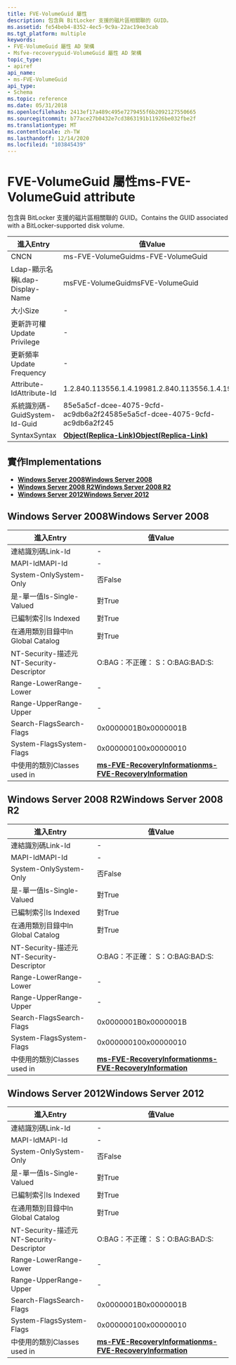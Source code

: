 ```yaml
---
title: FVE-VolumeGuid 屬性
description: 包含與 BitLocker 支援的磁片區相關聯的 GUID。
ms.assetid: fe54beb4-8352-4ec5-9c9a-22ac19ee3cab
ms.tgt_platform: multiple
keywords:
- FVE-VolumeGuid 屬性 AD 架構
- Msfve-recoveryguid-VolumeGuid 屬性 AD 架構
topic_type:
- apiref
api_name:
- ms-FVE-VolumeGuid
api_type:
- Schema
ms.topic: reference
ms.date: 05/31/2018
ms.openlocfilehash: 2413ef17a489c495e7279455f6b2092127550665
ms.sourcegitcommit: b77ace27b0432e7cd3863191b11926be032fbe2f
ms.translationtype: MT
ms.contentlocale: zh-TW
ms.lasthandoff: 12/14/2020
ms.locfileid: "103845439"
---
```

# <a name="ms-fve-volumeguid-attribute"></a><span data-ttu-id="e3f49-105">FVE-VolumeGuid 屬性</span><span class="sxs-lookup"><span data-stu-id="e3f49-105">ms-FVE-VolumeGuid attribute</span></span>

<span data-ttu-id="e3f49-106">包含與 BitLocker 支援的磁片區相關聯的 GUID。</span><span class="sxs-lookup"><span data-stu-id="e3f49-106">Contains the GUID associated with a BitLocker-supported disk volume.</span></span>



| <span data-ttu-id="e3f49-107">進入</span><span class="sxs-lookup"><span data-stu-id="e3f49-107">Entry</span></span> | <span data-ttu-id="e3f49-108">值</span><span class="sxs-lookup"><span data-stu-id="e3f49-108">Value</span></span> |
|-------------------|-------------------------------------------------------|
| <span data-ttu-id="e3f49-109">CN</span><span class="sxs-lookup"><span data-stu-id="e3f49-109">CN</span></span>                | <span data-ttu-id="e3f49-110">ms-FVE-VolumeGuid</span><span class="sxs-lookup"><span data-stu-id="e3f49-110">ms-FVE-VolumeGuid</span></span>                                     |
| <span data-ttu-id="e3f49-111">Ldap-顯示名稱</span><span class="sxs-lookup"><span data-stu-id="e3f49-111">Ldap-Display-Name</span></span> | <span data-ttu-id="e3f49-112">msFVE-VolumeGuid</span><span class="sxs-lookup"><span data-stu-id="e3f49-112">msFVE-VolumeGuid</span></span>                                      |
| <span data-ttu-id="e3f49-113">大小</span><span class="sxs-lookup"><span data-stu-id="e3f49-113">Size</span></span>              | \-                                                    |
| <span data-ttu-id="e3f49-114">更新許可權</span><span class="sxs-lookup"><span data-stu-id="e3f49-114">Update Privilege</span></span>  | \-                                                    |
| <span data-ttu-id="e3f49-115">更新頻率</span><span class="sxs-lookup"><span data-stu-id="e3f49-115">Update Frequency</span></span>  | \-                                                    |
| <span data-ttu-id="e3f49-116">Attribute-Id</span><span class="sxs-lookup"><span data-stu-id="e3f49-116">Attribute-Id</span></span>      | <span data-ttu-id="e3f49-117">1.2.840.113556.1.4.1998</span><span class="sxs-lookup"><span data-stu-id="e3f49-117">1.2.840.113556.1.4.1998</span></span>                               |
| <span data-ttu-id="e3f49-118">系統識別碼-Guid</span><span class="sxs-lookup"><span data-stu-id="e3f49-118">System-Id-Guid</span></span>    | <span data-ttu-id="e3f49-119">85e5a5cf-dcee-4075-9cfd-ac9db6a2f245</span><span class="sxs-lookup"><span data-stu-id="e3f49-119">85e5a5cf-dcee-4075-9cfd-ac9db6a2f245</span></span>                  |
| <span data-ttu-id="e3f49-120">Syntax</span><span class="sxs-lookup"><span data-stu-id="e3f49-120">Syntax</span></span>            | [<span data-ttu-id="e3f49-121">**Object(Replica-Link)**</span><span class="sxs-lookup"><span data-stu-id="e3f49-121">**Object(Replica-Link)**</span></span>](s-object-replica-link.md) |



## <a name="implementations"></a><span data-ttu-id="e3f49-122">實作</span><span class="sxs-lookup"><span data-stu-id="e3f49-122">Implementations</span></span>

-   [<span data-ttu-id="e3f49-123">**Windows Server 2008**</span><span class="sxs-lookup"><span data-stu-id="e3f49-123">**Windows Server 2008**</span></span>](#windows-server-2008)
-   [<span data-ttu-id="e3f49-124">**Windows Server 2008 R2**</span><span class="sxs-lookup"><span data-stu-id="e3f49-124">**Windows Server 2008 R2**</span></span>](#windows-server-2008-r2)
-   [<span data-ttu-id="e3f49-125">**Windows Server 2012**</span><span class="sxs-lookup"><span data-stu-id="e3f49-125">**Windows Server 2012**</span></span>](#windows-server-2012)

## <a name="windows-server-2008"></a><span data-ttu-id="e3f49-126">Windows Server 2008</span><span class="sxs-lookup"><span data-stu-id="e3f49-126">Windows Server 2008</span></span>



| <span data-ttu-id="e3f49-127">進入</span><span class="sxs-lookup"><span data-stu-id="e3f49-127">Entry</span></span> | <span data-ttu-id="e3f49-128">值</span><span class="sxs-lookup"><span data-stu-id="e3f49-128">Value</span></span> |
|------------------------|------------------------------------------------------------------------------|
| <span data-ttu-id="e3f49-129">連結識別碼</span><span class="sxs-lookup"><span data-stu-id="e3f49-129">Link-Id</span></span>                | \-                                                                           |
| <span data-ttu-id="e3f49-130">MAPI-Id</span><span class="sxs-lookup"><span data-stu-id="e3f49-130">MAPI-Id</span></span>                | \-                                                                           |
| <span data-ttu-id="e3f49-131">System-Only</span><span class="sxs-lookup"><span data-stu-id="e3f49-131">System-Only</span></span>            | <span data-ttu-id="e3f49-132">否</span><span class="sxs-lookup"><span data-stu-id="e3f49-132">False</span></span>                                                                        |
| <span data-ttu-id="e3f49-133">是-單一值</span><span class="sxs-lookup"><span data-stu-id="e3f49-133">Is-Single-Valued</span></span>       | <span data-ttu-id="e3f49-134">對</span><span class="sxs-lookup"><span data-stu-id="e3f49-134">True</span></span>                                                                         |
| <span data-ttu-id="e3f49-135">已編制索引</span><span class="sxs-lookup"><span data-stu-id="e3f49-135">Is Indexed</span></span>             | <span data-ttu-id="e3f49-136">對</span><span class="sxs-lookup"><span data-stu-id="e3f49-136">True</span></span>                                                                         |
| <span data-ttu-id="e3f49-137">在通用類別目錄中</span><span class="sxs-lookup"><span data-stu-id="e3f49-137">In Global Catalog</span></span>      | <span data-ttu-id="e3f49-138">對</span><span class="sxs-lookup"><span data-stu-id="e3f49-138">True</span></span>                                                                         |
| <span data-ttu-id="e3f49-139">NT-Security-描述元</span><span class="sxs-lookup"><span data-stu-id="e3f49-139">NT-Security-Descriptor</span></span> | <span data-ttu-id="e3f49-140">O:BAG：不正確： S：</span><span class="sxs-lookup"><span data-stu-id="e3f49-140">O:BAG:BAD:S:</span></span>                                                                 |
| <span data-ttu-id="e3f49-141">Range-Lower</span><span class="sxs-lookup"><span data-stu-id="e3f49-141">Range-Lower</span></span>            | \-                                                                           |
| <span data-ttu-id="e3f49-142">Range-Upper</span><span class="sxs-lookup"><span data-stu-id="e3f49-142">Range-Upper</span></span>            | \-                                                                           |
| <span data-ttu-id="e3f49-143">Search-Flags</span><span class="sxs-lookup"><span data-stu-id="e3f49-143">Search-Flags</span></span>           | <span data-ttu-id="e3f49-144">0x0000001B</span><span class="sxs-lookup"><span data-stu-id="e3f49-144">0x0000001B</span></span>                                                                   |
| <span data-ttu-id="e3f49-145">System-Flags</span><span class="sxs-lookup"><span data-stu-id="e3f49-145">System-Flags</span></span>           | <span data-ttu-id="e3f49-146">0x00000010</span><span class="sxs-lookup"><span data-stu-id="e3f49-146">0x00000010</span></span>                                                                   |
| <span data-ttu-id="e3f49-147">中使用的類別</span><span class="sxs-lookup"><span data-stu-id="e3f49-147">Classes used in</span></span>        | [<span data-ttu-id="e3f49-148">**ms-FVE-RecoveryInformation**</span><span class="sxs-lookup"><span data-stu-id="e3f49-148">**ms-FVE-RecoveryInformation**</span></span>](c-msfve-recoveryinformation.md)<br/> |



## <a name="windows-server-2008-r2"></a><span data-ttu-id="e3f49-149">Windows Server 2008 R2</span><span class="sxs-lookup"><span data-stu-id="e3f49-149">Windows Server 2008 R2</span></span>



| <span data-ttu-id="e3f49-150">進入</span><span class="sxs-lookup"><span data-stu-id="e3f49-150">Entry</span></span> | <span data-ttu-id="e3f49-151">值</span><span class="sxs-lookup"><span data-stu-id="e3f49-151">Value</span></span> |
|------------------------|------------------------------------------------------------------------------|
| <span data-ttu-id="e3f49-152">連結識別碼</span><span class="sxs-lookup"><span data-stu-id="e3f49-152">Link-Id</span></span>                | \-                                                                           |
| <span data-ttu-id="e3f49-153">MAPI-Id</span><span class="sxs-lookup"><span data-stu-id="e3f49-153">MAPI-Id</span></span>                | \-                                                                           |
| <span data-ttu-id="e3f49-154">System-Only</span><span class="sxs-lookup"><span data-stu-id="e3f49-154">System-Only</span></span>            | <span data-ttu-id="e3f49-155">否</span><span class="sxs-lookup"><span data-stu-id="e3f49-155">False</span></span>                                                                        |
| <span data-ttu-id="e3f49-156">是-單一值</span><span class="sxs-lookup"><span data-stu-id="e3f49-156">Is-Single-Valued</span></span>       | <span data-ttu-id="e3f49-157">對</span><span class="sxs-lookup"><span data-stu-id="e3f49-157">True</span></span>                                                                         |
| <span data-ttu-id="e3f49-158">已編制索引</span><span class="sxs-lookup"><span data-stu-id="e3f49-158">Is Indexed</span></span>             | <span data-ttu-id="e3f49-159">對</span><span class="sxs-lookup"><span data-stu-id="e3f49-159">True</span></span>                                                                         |
| <span data-ttu-id="e3f49-160">在通用類別目錄中</span><span class="sxs-lookup"><span data-stu-id="e3f49-160">In Global Catalog</span></span>      | <span data-ttu-id="e3f49-161">對</span><span class="sxs-lookup"><span data-stu-id="e3f49-161">True</span></span>                                                                         |
| <span data-ttu-id="e3f49-162">NT-Security-描述元</span><span class="sxs-lookup"><span data-stu-id="e3f49-162">NT-Security-Descriptor</span></span> | <span data-ttu-id="e3f49-163">O:BAG：不正確： S：</span><span class="sxs-lookup"><span data-stu-id="e3f49-163">O:BAG:BAD:S:</span></span>                                                                 |
| <span data-ttu-id="e3f49-164">Range-Lower</span><span class="sxs-lookup"><span data-stu-id="e3f49-164">Range-Lower</span></span>            | \-                                                                           |
| <span data-ttu-id="e3f49-165">Range-Upper</span><span class="sxs-lookup"><span data-stu-id="e3f49-165">Range-Upper</span></span>            | \-                                                                           |
| <span data-ttu-id="e3f49-166">Search-Flags</span><span class="sxs-lookup"><span data-stu-id="e3f49-166">Search-Flags</span></span>           | <span data-ttu-id="e3f49-167">0x0000001B</span><span class="sxs-lookup"><span data-stu-id="e3f49-167">0x0000001B</span></span>                                                                   |
| <span data-ttu-id="e3f49-168">System-Flags</span><span class="sxs-lookup"><span data-stu-id="e3f49-168">System-Flags</span></span>           | <span data-ttu-id="e3f49-169">0x00000010</span><span class="sxs-lookup"><span data-stu-id="e3f49-169">0x00000010</span></span>                                                                   |
| <span data-ttu-id="e3f49-170">中使用的類別</span><span class="sxs-lookup"><span data-stu-id="e3f49-170">Classes used in</span></span>        | [<span data-ttu-id="e3f49-171">**ms-FVE-RecoveryInformation**</span><span class="sxs-lookup"><span data-stu-id="e3f49-171">**ms-FVE-RecoveryInformation**</span></span>](c-msfve-recoveryinformation.md)<br/> |



## <a name="windows-server-2012"></a><span data-ttu-id="e3f49-172">Windows Server 2012</span><span class="sxs-lookup"><span data-stu-id="e3f49-172">Windows Server 2012</span></span>



| <span data-ttu-id="e3f49-173">進入</span><span class="sxs-lookup"><span data-stu-id="e3f49-173">Entry</span></span> | <span data-ttu-id="e3f49-174">值</span><span class="sxs-lookup"><span data-stu-id="e3f49-174">Value</span></span> |
|------------------------|------------------------------------------------------------------------------|
| <span data-ttu-id="e3f49-175">連結識別碼</span><span class="sxs-lookup"><span data-stu-id="e3f49-175">Link-Id</span></span>                | \-                                                                           |
| <span data-ttu-id="e3f49-176">MAPI-Id</span><span class="sxs-lookup"><span data-stu-id="e3f49-176">MAPI-Id</span></span>                | \-                                                                           |
| <span data-ttu-id="e3f49-177">System-Only</span><span class="sxs-lookup"><span data-stu-id="e3f49-177">System-Only</span></span>            | <span data-ttu-id="e3f49-178">否</span><span class="sxs-lookup"><span data-stu-id="e3f49-178">False</span></span>                                                                        |
| <span data-ttu-id="e3f49-179">是-單一值</span><span class="sxs-lookup"><span data-stu-id="e3f49-179">Is-Single-Valued</span></span>       | <span data-ttu-id="e3f49-180">對</span><span class="sxs-lookup"><span data-stu-id="e3f49-180">True</span></span>                                                                         |
| <span data-ttu-id="e3f49-181">已編制索引</span><span class="sxs-lookup"><span data-stu-id="e3f49-181">Is Indexed</span></span>             | <span data-ttu-id="e3f49-182">對</span><span class="sxs-lookup"><span data-stu-id="e3f49-182">True</span></span>                                                                         |
| <span data-ttu-id="e3f49-183">在通用類別目錄中</span><span class="sxs-lookup"><span data-stu-id="e3f49-183">In Global Catalog</span></span>      | <span data-ttu-id="e3f49-184">對</span><span class="sxs-lookup"><span data-stu-id="e3f49-184">True</span></span>                                                                         |
| <span data-ttu-id="e3f49-185">NT-Security-描述元</span><span class="sxs-lookup"><span data-stu-id="e3f49-185">NT-Security-Descriptor</span></span> | <span data-ttu-id="e3f49-186">O:BAG：不正確： S：</span><span class="sxs-lookup"><span data-stu-id="e3f49-186">O:BAG:BAD:S:</span></span>                                                                 |
| <span data-ttu-id="e3f49-187">Range-Lower</span><span class="sxs-lookup"><span data-stu-id="e3f49-187">Range-Lower</span></span>            | \-                                                                           |
| <span data-ttu-id="e3f49-188">Range-Upper</span><span class="sxs-lookup"><span data-stu-id="e3f49-188">Range-Upper</span></span>            | \-                                                                           |
| <span data-ttu-id="e3f49-189">Search-Flags</span><span class="sxs-lookup"><span data-stu-id="e3f49-189">Search-Flags</span></span>           | <span data-ttu-id="e3f49-190">0x0000001B</span><span class="sxs-lookup"><span data-stu-id="e3f49-190">0x0000001B</span></span>                                                                   |
| <span data-ttu-id="e3f49-191">System-Flags</span><span class="sxs-lookup"><span data-stu-id="e3f49-191">System-Flags</span></span>           | <span data-ttu-id="e3f49-192">0x00000010</span><span class="sxs-lookup"><span data-stu-id="e3f49-192">0x00000010</span></span>                                                                   |
| <span data-ttu-id="e3f49-193">中使用的類別</span><span class="sxs-lookup"><span data-stu-id="e3f49-193">Classes used in</span></span>        | [<span data-ttu-id="e3f49-194">**ms-FVE-RecoveryInformation**</span><span class="sxs-lookup"><span data-stu-id="e3f49-194">**ms-FVE-RecoveryInformation**</span></span>](c-msfve-recoveryinformation.md)<br/> |



 

 





